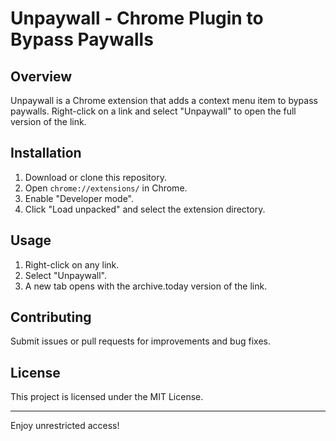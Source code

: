 # Unpaywall - Chrome Plugin to Bypass Paywalls

## Overview

Unpaywall is a Chrome extension that adds a context menu item to bypass paywalls. Right-click on a link and select "Unpaywall" to open the full version of the link.

## Installation

1. Download or clone this repository.
2. Open `chrome://extensions/` in Chrome.
3. Enable "Developer mode".
4. Click "Load unpacked" and select the extension directory.

## Usage

1. Right-click on any link.
2. Select "Unpaywall".
3. A new tab opens with the archive.today version of the link.

## Contributing

Submit issues or pull requests for improvements and bug fixes.

## License

This project is licensed under the MIT License.

---

Enjoy unrestricted access!
